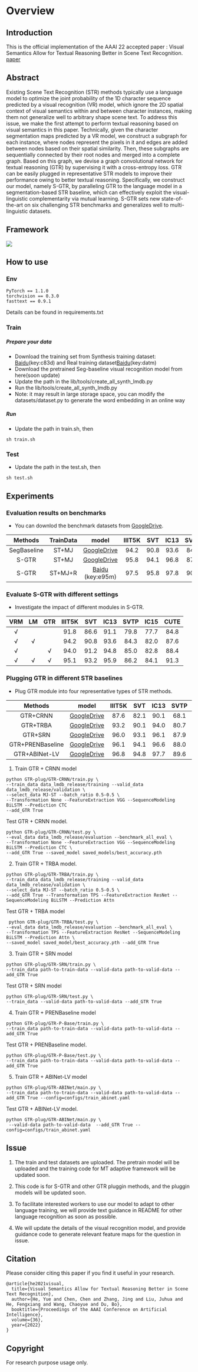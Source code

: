 # Overview

## Introduction
This is the official implementation of the AAAI 22 accepted paper : Visual Semantics Allow for Textual Reasoning Better in Scene Text Recognition. [paper](https://arxiv.org/abs/2112.12916) 


## Abstract
Existing Scene Text Recognition (STR) methods typically use a language model to optimize the joint probability of the 1D character sequence predicted by a visual recognition (VR) model, which ignore the 2D spatial context of visual semantics within and between character instances, making them not generalize well to arbitrary shape scene text. To address this issue, we make the first attempt to perform textual reasoning based on visual semantics in this paper. Technically, given the character segmentation maps predicted by a VR model, we construct a subgraph for each instance, where nodes represent the pixels in it and edges are added between nodes based on their spatial similarity. Then, these subgraphs are sequentially connected by their root nodes and merged into a complete graph. Based on this graph, we devise a graph convolutional network for textual reasoning (GTR) by supervising it with a cross-entropy loss. GTR can be easily plugged in representative STR models to improve their performance owing to better textual reasoning. Specifically, we construct our model, namely S-GTR, by paralleling GTR to the language model in a segmentation-based STR baseline,
which can effectively exploit the visual-linguistic complementarity via mutual learning. S-GTR sets new state-of-the-art on six challenging STR benchmarks and generalizes well to multi-linguistic datasets. 


## Framework

[comment]: <> "![]&#40;D:\heyue43\work\accept-paper\1S-GTR\lib\img\motivation.png&#41;"

![](./img/framework.png)







## How to use
### Env
```
PyTorch == 1.1.0 
torchvision == 0.3.0
fasttext == 0.9.1
```
Details can be found in requirements.txt

### Train
##### Prepare your data
-  Download the training set from 
   Synthesis training dataset: [Baidu](https://pan.baidu.com/s/1uSW0exS_Uaoeo5OJaVkEmQ )(key:c83d) and Real training dataset[Baidu](https://pan.baidu.com/s/1ea76PgR_Dt984Z4DnkaRfA)(key:datm)
- Download the pretrained Seg-baseline visual recognition model from here(soon update)
- Update the path in the lib/tools/create_all_synth_lmdb.py
- Run the lib/tools/create_all_synth_lmdb.py
- Note: it may result in large storage space, you can modify the datasets/dataset.py to generate the word embedding in an online way

##### Run
- Update the path in train.sh, then
```
sh train.sh
```

### Test
- Update the path in the test.sh, then
```
sh test.sh
```

## Experiments
### Evaluation results on benchmarks
* You can downlod the benchmark datasets from [GoogleDrive](https://drive.google.com/file/d/1ws4SmBBvT6cxs41TfSUpe4uhR_U_AzMk/view?usp=sharing).

|Methods |TrainData|  model | IIIT5K | SVT  | IC13 | SVTP  | IC15 |  CUTE  |
|:--------:|:--------:|:-----------------:|:------:|:----------:|:--------:|:------:|:----------:|:---:|
|SegBaseline| ST+MJ | [GoogleDrive](https://drive.google.com/file/d/1vGwF3cWqe6KrKJVqOZhlAyPEPXMSzxDh/view?usp=sharing)  |94.2 |90.8 |93.6 |84.3 |82.0 |87.6|
|S-GTR| ST+MJ | [GoogleDrive](https://drive.google.com/file/d/1KIth2T_w_0VaRxTfavaFphNiHEVNBX0T/view?usp=sharing)  |95.8 | 94.1 | 96.8 | 87.9|84.6| 92.3 |
|S-GTR| ST+MJ+R |[Baidu](https://pan.baidu.com/s/1iegp1vA_CXtKiHU0Vc_zMA) (key:e95m)   |97.5 |95.8 |97.8 |90.6 |87.3 |94.7|

### Evaluate S-GTR with different settings  
- Investigate  the  impact  of  different  modules in  S-GTR.

|VRM|LM|GTR| IIIT5K | SVT  | IC13 | SVTP  | IC15 |  CUTE  |
|:------:|:------:|:------: |:------:|:-----:|:----------:|:----:|:-----:|:------:|
|√ | | |91.8 |86.6 |91.1 |79.8 |77.7 |84.8|
|√ |√ | |94.2 |90.8 |93.6 |84.3 |82.0 |87.6|
|√ | |√ |94.0 |91.2 |94.8 |85.0 |82.8 |88.4 |
|√ |√ |√ | 95.1 |93.2 |95.9 |86.2 |84.1 |91.3|

### Plugging GTR in different STR baselines 
- Plug GTR module into four representative types of STR methods.

|Methods|model| IIIT5K | SVT  | IC13 | SVTP  | IC15 |  CUTE  |
|:------:|:------:|:------:|:-----:|:---------:|:----------:|:----:|:-----:|
|GTR+CRNN|[GoogleDrive](https://drive.google.com/drive/folders/16Q_1OQdd0XKOBB1EK1VBb7Xxe27Jypjh?usp=sharing)|  87.6 | 82.1 | 90.1 | 68.1 | 68.2 | 78.1   |
|GTR+TRBA|[GoogleDrive](https://drive.google.com/drive/folders/15WPsuPJDCzhp2SvYZLRj8mAlT3zmoAMW)|93.2 | 90.1 | 94.0 | 80.7 | 76.0 | 82.1|
|GTR+SRN|[GoogleDrive](https://drive.google.com/file/d/1ep-taPjrWFx18fE-urWNd3oiuWUBXdUX/view?usp=sharing)| 96.0 | 93.1 | 96.1 | 87.9 | 83.9 | 90.7 |
|GTR+PRENBaseline|[GoogleDrive](https://drive.google.com/file/d/1T3OfY1lfzDoYsZpPOwNpYWpYCOizV7bF/view?usp=sharing)| 96.1 | 94.1 | 96.6 | 88.0 | 85.3 | 92.6|
|GTR+ABINet-LV|[GoogleDrive](https://drive.google.com/drive/folders/1lT6nUP8tYt08tWe6R8VsLtEdJbhGeVJ6?usp=sharing)| 96.8 | 94.8  | 97.7  | 89.6   | 86.9  | 93.1   |


1. Train GTR + CRNN model
```
python GTR-plug/GTR-CRNN/train.py \
--train_data data_lmdb_release/training --valid_data data_lmdb_release/validation \
--select_data MJ-ST --batch_ratio 0.5-0.5 \
--Transformation None --FeatureExtraction VGG --SequenceModeling BiLSTM --Prediction CTC
--add_GTR True
```
   Test  GTR + CRNN model.
```
python GTR-plug/GTR-CRNN/test.py \
--eval_data data_lmdb_release/evaluation --benchmark_all_eval \
--Transformation None --FeatureExtraction VGG --SequenceModeling BiLSTM --Prediction CTC \
--add_GTR True --saved_model saved_models/best_accuracy.pth
```

2. Train GTR + TRBA model. 
```
python GTR-plug/GTR-TRBA/train.py \
--train_data data_lmdb_release/training --valid_data data_lmdb_release/validation \
--select_data MJ-ST --batch_ratio 0.5-0.5 \
--add_GTR True --Transformation TPS --FeatureExtraction ResNet --SequenceModeling BiLSTM --Prediction Attn
```
 
 Test GTR + TRBA model 

```
 python GTR-plug/GTR-TRBA/test.py \
--eval_data data_lmdb_release/evaluation --benchmark_all_eval \
--Transformation TPS --FeatureExtraction ResNet --SequenceModeling BiLSTM --Prediction Attn \
--saved_model saved_model/best_accuracy.pth --add_GTR True
```

3. Train GTR + SRN model
```
python GTR-plug/GTR-SRN/train.py \
--train_data path-to-train-data --valid-data path-to-valid-data --add_GTR True
```
 Test GTR + SRN model

```
python GTR-plug/GTR-SRN/test.py \
--train_data --valid-data path-to-valid-data --add_GTR True
```

4. Train GTR + PRENBaseline model
```
python GTR-plug/GTR-P-Base/train.py \
--train_data path-to-train-data --valid-data path-to-valid-data --add_GTR True
```

 Test GTR + PRENBaseline model.
```
python GTR-plug/GTR-P-Base/test.py \
--train_data path-to-train-data --valid-data path-to-valid-data --add_GTR True
```

5. Train GTR + ABINet-LV model
```
python GTR-plug/GTR-ABINet/main.py \
--train_data path-to-train-data --valid-data path-to-valid-data --add_GTR True --config=configs/train_abinet.yaml 
```

 Test GTR + ABINet-LV model.
```
python GTR-plug/GTR-ABINet/main.py \
 --valid-data path-to-valid-data  --add_GTR True --config=configs/train_abinet.yaml 
```


## Issue
1. The train and test datasets are uploaded. The pretrain model will be uploaded  and the training code for MT adaptive framework will be updated soon.

2. This code is for S-GTR and other GTR pluggin methods, and the pluggin models will be updated soon. 

3. To facilitate interested workers to use our model to adapt to other language training, we will provide text guidance in README for other language recognition as soon as possible.

4. We will update the details of the visual recognition model,  and provide guidance code to generate relevant feature maps for the question in issue.

## Citation
Please consider citing this paper if you find it useful in your research. 
```
@article{he2021visual,
  title={Visual Semantics Allow for Textual Reasoning Better in Scene Text Recognition},
  author={He, Yue and Chen, Chen and Zhang, Jing and Liu, Juhua and He, Fengxiang and Wang, Chaoyue and Du, Bo},
  booktitle={Proceedings of the AAAI Conference on Artificial Intelligence},
  volume={36},
  year={2022}
}

```

## Copyright
For research purpose usage only.